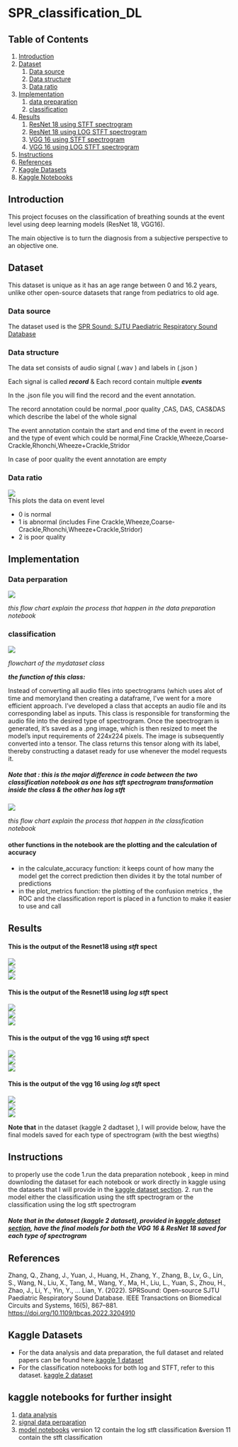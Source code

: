 # SPR_classification_DL
## Table of Contents
1. [Introduction](#intro)
2. [Dataset](#dataset)
     1. [Data source](#source)
     2. [Data structure](#structure)
     3. [Data ratio](#ratio)
3. [Implementation](#imp)
     1. [data preparation](#dataperp)
     2. [classification](#class)
4. [Results](#result)
   1. [ResNet 18 using STFT spectrogram](#1)
   2. [ResNet 18 using LOG STFT spectrogram](#2)
   3. [VGG 16 using STFT spectrogram](#3)
   4. [VGG 16 using LOG STFT spectrogram](#4)
5. [Instructions](#instruction)
6. [References](#ref)
7. [Kaggle Datasets](#kdataset)
8. [Kaggle Notebooks](#knote)



<a name="intro"></a>
## Introduction
This project focuses on the classification of breathing sounds at the event level using deep learning models (ResNet 18, VGG16). 

The main objective is to turn the diagnosis from a subjective perspective to an objective one. 

<a name="dataset"></a>
## Dataset
This dataset is unique as it has an age range between 0 and 16.2 years, unlike other open-source datasets that range from pediatrics to old age.
<a name="source"></a>
### Data source 
The dataset used is the [SPR Sound:  SJTU Paediatric Respiratory Sound Database](https://github.com/SJTU-YONGFU-RESEARCH-GRP/SPRSound)

 
<a name="structure"></a>
### Data structure
The data set consists of audio signal (.wav ) and labels in (.json )

Each signal is called ***record*** &
Each record contain multiple ***events***

In the .json file you will find the record and the event annotation.

The record annotation could be normal ,poor quality ,CAS, DAS, CAS&DAS which describe the label of the whole signal

The event annotation contain the start and end time of the event in record and the type of event which could be normal,Fine Crackle,Wheeze,Coarse-Crackle,Rhonchi,Wheeze+Crackle,Stridor

In case of poor quality the event annotation are empty
<a name="ratio"></a>
### Data ratio
<div>
  <img src="https://github.com/Mayar-Elghandour/SPR_classification_DL/blob/main/images/dataratio.jpg">
</div>
This plots the data on event level

- 0 is normal
- 1 is abnormal (includes Fine Crackle,Wheeze,Coarse-Crackle,Rhonchi,Wheeze+Crackle,Stridor)
- 2 is poor quality
<a name="imp"></a>
## Implementation
<a name="dataperp"></a>
### Data perparation
<div>
  <img src="https://github.com/Mayar-Elghandour/SPR_classification_DL/blob/main/images/data perparation.png">
</div>

*this flow chart explain the process that happen in the data preparation notebook*
<a name="class"></a>
### classification

<div>
  <img src="https://github.com/Mayar-Elghandour/SPR_classification_DL/blob/main/images/mydataset class.png">
</div>

*flowchart of the mydataset class*

***the function of this class:***

Instead of converting all audio files into spectrograms (which uses alot of  time and memory)and then creating a dataframe, I’ve went for a more efficient approach. I’ve developed a class that accepts an audio file and its corresponding label as inputs. This class is responsible for transforming the audio file into the desired type of spectrogram. Once the spectrogram is generated, it’s saved as a .png image, which is then resized to meet the model’s input requirements of 224x224 pixels. The image is subsequently converted into a tensor. The class returns this tensor along with its label, thereby constructing a dataset ready for use whenever the model requests it.

##### Note that : this is the major difference in code between the two classification notebook as one has stft spectrogram transformation inside the class & the other has log stft


<div>
  <img src="https://github.com/Mayar-Elghandour/SPR_classification_DL/blob/main/images/models.png">
</div>

*this flow chart explain the process that happen in the classfication notebook*


#### other functions in the notebook are the plotting and the calculation of accuracy

- in the calculate_accuracy function: it keeps count of how many the model get the correct prediction then divides it by the total number of predictions
- in the plot_metrics function: the plotting of the confusion metrics , the ROC and the classification report is placed in a function to make it easier to use and call

<a name="result"></a>

## Results
<a name="1"></a>
#### This is the output of the **Resnet18** using *stft* spect
<div>
  <img src="https://github.com/Mayar-Elghandour/SPR_classification_DL/blob/main/images/resnetstftconfusionmatrix.jpg">
</div>
<div>
  <img src="https://github.com/Mayar-Elghandour/SPR_classification_DL/blob/main/images/resnetstftROC.jpg">
</div>
<div>
  <img src="https://github.com/Mayar-Elghandour/SPR_classification_DL/blob/main/images/resnetstft.jpg">
</div>

<a name="2"></a>

#### This is the output of the **Resnet18** using *log stft* spect
<div>
  <img src="https://github.com/Mayar-Elghandour/SPR_classification_DL/blob/main/images/resnetlogconfusionmatrix.jpg">
</div>
<div>
  <img src="https://github.com/Mayar-Elghandour/SPR_classification_DL/blob/main/images/resnetlogROC.jpg">
</div>
<div>
  <img src="https://github.com/Mayar-Elghandour/SPR_classification_DL/blob/main/images/resnetlog.jpg">
</div>

<a name="3"></a>

#### This is the output of the **vgg 16** using *stft* spect
<div>
  <img src="https://github.com/Mayar-Elghandour/SPR_classification_DL/blob/main/images/vggstftconfusionmatrix.jpg">
</div>
<div>
  <img src="https://github.com/Mayar-Elghandour/SPR_classification_DL/blob/main/images/vggstftROC.jpg">
</div>
<div>
  <img src="https://github.com/Mayar-Elghandour/SPR_classification_DL/blob/main/images/vggstft.jpg">
</div>
<a name="4"></a>

#### This is the output of the **vgg 16** using *log stft* spect
<div>
  <img src="https://github.com/Mayar-Elghandour/SPR_classification_DL/blob/main/images/vgglogconfusionmatrix.jpg">
</div>
<div>
  <img src="https://github.com/Mayar-Elghandour/SPR_classification_DL/blob/main/images/vgglogROC.jpg">
</div>
<div>
  <img src="https://github.com/Mayar-Elghandour/SPR_classification_DL/blob/main/images/vgglog.jpg">
</div>

**Note that** in the dataset (kaggle 2 dadtaset ), I will provide below, have the final models saved for each type of spectrogram (with the best wiegths)
<a name="instruction"></a>
## Instructions
to properly use the code
1.run the data preparation notebook , keep in mind downloding the dataset for each notebook or work directly in kaggle using the datasets that I will provide in the [kaggle dataset section](kdataset).
2. run the model either the classification using the stft spectrogram or the classification using the log stft spectrogram

##### Note that in the dataset (kaggle 2 dataset), provided in [kaggle dataset section](kdataset), have the final models for both the VGG 16 & ResNet 18 saved for each type of spectrogram

<a name="ref"></a>
## References
Zhang, Q., Zhang, J., Yuan, J., Huang, H., Zhang, Y., Zhang, B., Lv, G., Lin, S., Wang, N., Liu, X., Tang, M., Wang, Y., Ma, H., Liu, L., Yuan, S., Zhou, H., Zhao, J., Li, Y., Yin, Y., … Lian, Y. (2022). SPRSound: Open-source SJTU Paediatric Respiratory Sound Database. IEEE Transactions on Biomedical Circuits and Systems, 16(5), 867–881. https://doi.org/10.1109/tbcas.2022.3204910  
<a name="kdataset"></a>
## Kaggle Datasets
- For the data analysis and data preparation, the full dataset and related papers can be found here.[kaggle 1 dataset](https://www.kaggle.com/datasets/mayarelghandour/sprsound-nosplit/data)
- For the classification notebooks for both log and STFT, refer to this dataset. [kaggle 2 dataset](https://www.kaggle.com/datasets/mayarelghandour/spr-splitevents/data)
<a name="knote"></a>
## kaggle notebooks for further insight
1. [data analysis](https://www.kaggle.com/code/mayarelghandour/spr-data-analysis)
2. [signal data perparation](https://www.kaggle.com/code/mayarelghandour/signal-data-preparation)
3. [model notebooks](https://www.kaggle.com/code/mayarelghandour/final-models) version 12 contain the log stft classification &version 11 contain the stft classification

